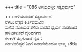 +++
title = "086 ಅಳಿಯದನ್ತಿರೆ ಸತ್ಯಧರ್ಮದ"

+++
ಅಳಿಯದಂತಿರೆ ಸತ್ಯಧರ್ಮದ  
ನೆಳಲು ನೆಗ್ಗದೆ ಕೀರ್ತಿವಧುವಿನ  
ಸುಳಿವು ನೋಯದೆ ತಳಿರು ಬಾಡದೆ ಧೈರ್ಯ ಸುರಕುಜದ   
ಹಳಿವಿಗಳುಕದೆ ವೈರಿವರ್ಗದ   
ಕಳಕಳಕೆ ಮೈಗೊಡದೆ ನೃಪ ನಿ  
ರ್ಮಳದಲಿದ್ದರೆ ನಿನಗೆ ಸದರವೆಯೆಂದನಾ ಭೀಷ್ಮ    ॥86॥